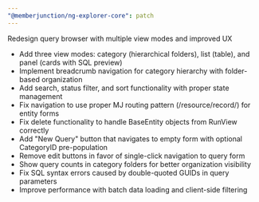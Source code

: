 ```yaml
---
"@memberjunction/ng-explorer-core": patch
---
```


Redesign query browser with multiple view modes and improved UX

- Add three view modes: category (hierarchical folders), list (table),
  and panel (cards with SQL preview)
- Implement breadcrumb navigation for category hierarchy with
  folder-based organization
- Add search, status filter, and sort functionality with proper state
  management
- Fix navigation to use proper MJ routing pattern (/resource/record/) for
  entity forms
- Fix delete functionality to handle BaseEntity objects from RunView
  correctly
- Add "New Query" button that navigates to empty form with optional
  CategoryID pre-population
- Remove edit buttons in favor of single-click navigation to query form
- Show query counts in category folders for better organization
  visibility
- Fix SQL syntax errors caused by double-quoted GUIDs in query parameters
- Improve performance with batch data loading and client-side filtering
